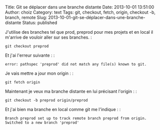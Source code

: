 Title: Git se déplacer dans une branche distante
Date: 2013-10-01 13:51:00
Author: choiz
Category: text
Tags: git, checkout, fetch, origin, checkout -b, branch, remote
Slug: 2013-10-01-git-se-déplacer-dans-une-branche-distante
Status: published

J'utilise des branches tel que prod, preprod pour mes projets et en
local il m'arrive de vouloir aller sur ses branches. :

    git checkout preprod

Et j'ai l'erreur suivante : :

    error: pathspec 'preprod' did not match any file(s) known to git.

Je vais mettre a jour mon origin : :

    git fetch origin

Maintenant je veux ma branche distante en lui précisant l'origin : :

    git checkout -b preprod origin/preprod

Et j'ai bien ma branche en local comme git me l'indique : :

    Branch preprod set up to track remote branch preprod from origin.
    Switched to a new branch 'preprod'
